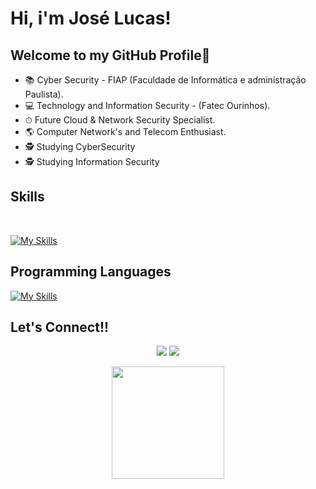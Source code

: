 # Hi, i'm José Lucas! 

## Welcome to my GitHub Profile👋

- 📚 Cyber Security - FIAP (Faculdade de Informática e administração Paulista).
- 💻 Technology and Information Security - (Fatec Ourinhos).
- ⏱ Future Cloud & Network Security Specialist.
- 🌎 Computer Network's and Telecom Enthusiast.
- 🕵️ Studying CyberSecurity
- 🕵️ Studying Information Security

  
## Skills 
  
<div style="display: inline_block"><br>
  
  [![My Skills](https://skillicons.dev/icons?i=aws,gcp,azure,docker,git,github,linux,kali)](https://skillicons.dev)     


 

## Programming Languages

[![My Skills](https://skillicons.dev/icons?i=terraform,ansible,py,bash,go,c,cpp,mysql)](https://skillicons.dev)
     
</div> 
  
 
## Let's Connect!!
  
<div align="center"> 
 
  
  <a href = "mailto:jose.lima53@fatec.sp.gov.br"><img src="https://img.shields.io/badge/-Gmail-%23333?style=for-the-badge&logo=gmail&logoColor=white" target="_blank"></a>
  <a href="https://www.linkedin.com/in/zelucasourinhos/" target="_blank"><img src="https://img.shields.io/badge/-LinkedIn-%230077B5?style=for-the-badge&logo=linkedin&logoColor=white" target="_blank"></a> 
  
</div>
<div align="center">
  <a href="https://github.com/runado">
  <img height="180em" src="https://github-readme-stats.vercel.app/api/top-langs/?username=runado&layout=compact&langs_count=7&theme=dracula"/>
</div>

